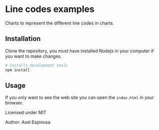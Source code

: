 # Line codes examples

Charts to represent the different line codes in charts.

## Installation

Clone the repository, you must have installed Nodejs in your computer if you want to make changes.

```bash
# Installs development tools
npm install

```

## Usage

If you only want to see the web site you can open the `index.html` in your browser.

Licensed under MIT

Author: Axel Espinosa
